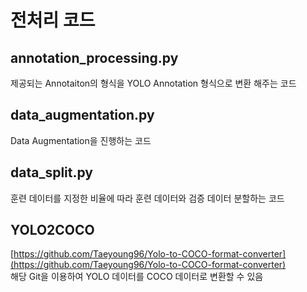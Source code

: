 # 전처리 코드

## annotation_processing.py
  제공되는 Annotaiton의 형식을 YOLO Annotation 형식으로 변환 해주는 코드

## data_augmentation.py
  Data Augmentation을 진행하는 코드
  
## data_split.py
  훈련 데이터를 지정한 비율에 따라 훈련 데이터와 검증 데이터 분할하는 코드
  
## YOLO2COCO
  [https://github.com/Taeyoung96/Yolo-to-COCO-format-converter](https://github.com/Taeyoung96/Yolo-to-COCO-format-converter)<br>
  해당 Git을 이용하여 YOLO 데이터를 COCO 데이터로 변환할 수 있음
